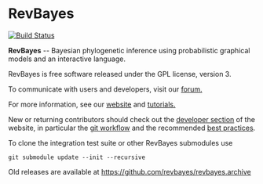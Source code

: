 # RevBayes 

[![Build Status](https://travis-ci.org/revbayes/revbayes.svg?branch=master)](https://travis-ci.org/revbayes/revbayes)

**RevBayes** -- Bayesian phylogenetic inference using probabilistic graphical models and an interactive language.

RevBayes is free software released under the GPL license, version 3.

To communicate with users and developers, visit our [forum.](https://groups.google.com/forum/#!forum/revbayes-users)

For more information, see our [website](http://www.RevBayes.com) and [tutorials.](https://revbayes.github.io/tutorials)

New or returning contributors should check out the [developer section](https://revbayes.github.io/developer/) of the website, in particular the [git workflow](https://revbayes.github.io/developer/git-flow.html) and the recommended [best practices](https://revbayes.github.io/developer/best_practices/).

To clone the integration test suite or other RevBayes submodules use

```git submodule update --init --recursive```

Old releases are available at https://github.com/revbayes/revbayes.archive
